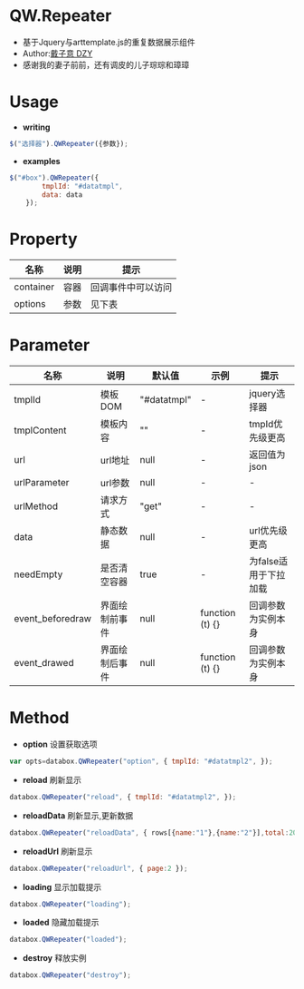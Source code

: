 # QW.Repeater
* 基于Jquery与arttemplate.js的重复数据展示组件
* Author:[戴子意 DZY](http://www.daiziyi.com/)
* 感谢我的妻子前前，还有调皮的儿子琮琮和璋璋

# Usage
* **writing**
```javascript
$("选择器").QWRepeater({参数});
```
* **examples**
```javascript
$("#box").QWRepeater({
        tmplId: "#datatmpl",
        data: data
    });
```
	
# Property
| 名称 | 说明  | 提示 |
| ------------ | ------------ | ------------ |
| container| 容器 | 回调事件中可以访问 |
| options| 参数 | 见下表 |

# Parameter
| 名称 | 说明  | 默认值  | 示例  | 提示 |
| ------------ | ------------ | ------------ | ------------ | ------------ |
| tmplId| 模板DOM | "#datatmpl" | - | jquery选择器 |
| tmplContent| 模板内容 | "" | - | tmpId优先级更高 |
| url| url地址 | null | - | 返回值为json |
| urlParameter| url参数 | null | - | - |
| urlMethod| 请求方式 | "get" | - | - |
| data| 静态数据 | null | - | url优先级更高 | 
| needEmpty| 是否清空容器 | true | - | 为false适用于下拉加载 |
| event_beforedraw| 界面绘制前事件 | null | function (t) {} | 回调参数为实例本身 |
| event_drawed| 界面绘制后事件 | null | function (t) {}  | 回调参数为实例本身 |

# Method
* **option**
设置获取选项
```javascript
var opts=databox.QWRepeater("option", { tmplId: "#datatmpl2", });
```
* **reload**
刷新显示
```javascript
databox.QWRepeater("reload", { tmplId: "#datatmpl2", });
```
* **reloadData**
刷新显示,更新数据
```javascript
databox.QWRepeater("reloadData", { rows[{name:"1"},{name:"2"}],total:20});
```
* **reloadUrl**
刷新显示
```javascript
databox.QWRepeater("reloadUrl", { page:2 });
```
* **loading**
显示加载提示
```javascript
databox.QWRepeater("loading");
```
* **loaded**
隐藏加载提示
```javascript
databox.QWRepeater("loaded");
```
* **destroy**
释放实例
```javascript
databox.QWRepeater("destroy");
```
